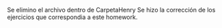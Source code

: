 Se elimino el archivo dentro de CarpetaHenry 
Se hizo la corrección de los ejercicios que correspondia a este homework.